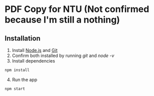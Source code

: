 # PDF Copy for NTU (Not confirmed because I'm still a nothing)

## Installation
1. Install [Node.js](https://nodejs.org/en) and [Git](https://git-scm.com/)
2. Confirm both installed by running *git* and *node -v*
3. Install dependencies
```bash
npm install
```
4. Run the app
```bash
npm start
```